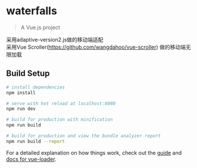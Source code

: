 # waterfalls

> A Vue.js project

采用adaptive-version2.js做的移动端适配
</br>
采用Vue Scroller(https://github.com/wangdahoo/vue-scroller) 做的移动端无限加载 
## Build Setup

``` bash
# install dependencies
npm install

# serve with hot reload at localhost:8080
npm run dev

# build for production with minification
npm run build

# build for production and view the bundle analyzer report
npm run build --report
```

For a detailed explanation on how things work, check out the [guide](http://vuejs-templates.github.io/webpack/) and [docs for vue-loader](http://vuejs.github.io/vue-loader).
